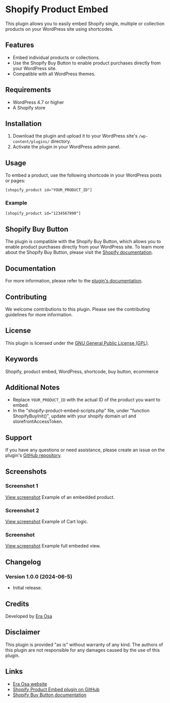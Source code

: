 # Shopify Product Embed

This plugin allows you to easily embed Shopify single, multiple or collection products on your WordPress site using shortcodes.

## Features

- Embed individual products or collections.
- Use the Shopify Buy Button to enable product purchases directly from your WordPress site.
- Compatible with all WordPress themes.

## Requirements

- WordPress 4.7 or higher
- A Shopify store


## Installation

1. Download the plugin and upload it to your WordPress site's `/wp-content/plugins/` directory.
2. Activate the plugin in your WordPress admin panel.

## Usage

To embed a product, use the following shortcode in your WordPress posts or pages:

```[shopify_product id="YOUR_PRODUCT_ID"]```

### Example

```[shopify_product id="1234567890"]```

## Shopify Buy Button

The plugin is compatible with the Shopify Buy Button, which allows you to enable product purchases directly from your WordPress site. To learn more about the Shopify Buy Button, please visit the [Shopify documentation](https://help.shopify.com/en/manual/products/details/buy-button).

## Documentation

For more information, please refer to the [plugin's documentation](https://github.com/eraosa/shopify-product-embed).

## Contributing

We welcome contributions to this plugin. Please see the contributing guidelines for more information.

## License

This plugin is licensed under the [GNU General Public License (GPL)](https://github.com/eraosa/shopify-product-embed/blob/master/LICENCE).

## Keywords

Shopify, product embed, WordPress, shortcode, buy button, ecommerce

## Additional Notes

- Replace `YOUR_PRODUCT_ID` with the actual ID of the product you want to embed.
- In the "shopify-product-embed-scripts.php" file, under "function ShopifyBuyInit()", update with your shopify domain url and storefrontAccessToken.

## Support

If you have any questions or need assistance, please create an issue on the plugin's [GitHub repository](https://github.com/eraosa/shopify-product-embed/issues).

## Screenshots

### Screenshot 1
[View screenshot](assets/screenshots/screenshot1.jpg)
Example of an embedded product.

### Screenshot 2
[View screenshot](assets/screenshots/screenshot2.jpg)
Example of Cart logic.

### Screenshot 
[View screenshot](assets/screenshots/screenshot3.jpg)
Example full embeded view.

## Changelog

### Version 1.0.0 (2024-06-5)
- Initial release.

## Credits

Developed by [Era Osa](https://eraosa.com/)

## Disclaimer

This plugin is provided "as is" without warranty of any kind. The authors of this plugin are not responsible for any damages caused by the use of this plugin.

## Links

- [Era Osa website](https://eraosa.com)
- [Shopify Product Embed plugin on GitHub](https://github.com/eraosa/shopify-product-embed)
- [Shopify Buy Button documentation](https://help.shopify.com/en/manual/products/details/buy-button)
